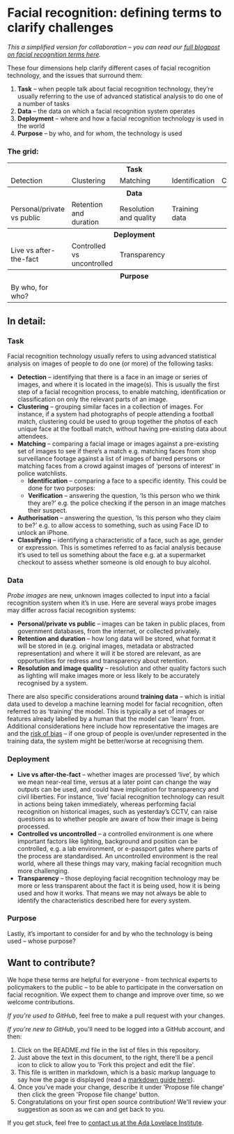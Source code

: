 # Facial recognition: defining terms to clarify challenges

*This a simplified version for collaboration – you can read our [full blogpost on facial recognition terms here](https://www.adalovelaceinstitute.org/facial-recognition-defining-terms-to-clarify-challenges/).*

These four dimensions help clarify different cases of facial recognition technology, and the issues that surround them:

1.	**Task** – when people talk about facial recognition technology, they’re usually referring to the use of advanced statistical analysis to do one of a number of tasks
2.	**Data** – the data on which a facial recognition system operates
3.	**Deployment** – where and how a facial recognition technology is used in the world
4.	**Purpose** – by who, and for whom, the technology is used

### The grid:

<table>
  <tr>
    <th colspan="5">Task</th>
  </tr>
  <tr>
    <td>Detection</td>
    <td>Clustering</td>
    <td>Matching</td>
    <td>Identification</td>
    <td>Classifying</td>
  </tr>
  <tr>
    <th colspan="5">Data</td>
  </tr>
  <tr>
    <td>Personal/private vs public</td>
    <td>Retention and duration</td>
    <td>Resolution and quality</td>
    <td>Training data</td>
    <td></td>
  </tr>
  <tr>
    <th colspan="5">Deployment</td>
  </tr>
  <tr>
    <td>Live vs after-the-fact</td>
    <td>Controlled vs uncontrolled</td>
    <td>Transparency</td>
    <td></td>
    <td></td>
  </tr>
  <tr>
    <th colspan="5">Purpose</td>
  </tr>
  <tr>
    <td>By who, for who?</td>
    <td></td>
    <td></td>
    <td></td>
    <td></td>
  </tr>
</table>

## In detail:

### Task

Facial recognition technology usually refers to using advanced statistical analysis on images of people to do one (or more) of the following tasks:

* **Detection** – identifying that there is a face in an image or series of images, and where it is located in the image(s). This is usually the first step of a facial recognition process, to enable matching, identification or classification on only the relevant parts of an image.
*	**Clustering** – grouping similar faces in a collection of images. For instance, if a system had photographs of people attending a football match, clustering could be used to group together the photos of each unique face at the football match, without having pre-existing data about attendees. 
* **Matching** – comparing a facial image or images against a pre-existing set of images to see if there’s a match e.g. matching faces from shop surveillance footage against a list of images of barred persons or matching faces from a crowd against images of ‘persons of interest’ in police watchlists.
  *	**Identification** – comparing a face to a specific identity. This could be done for two purposes:
  *	**Verification** – answering the question, ‘Is this person who we think they are?’ e.g. the police checking if the person in an image matches their suspect.
*	**Authorisation** – answering the question, ‘Is this person who they claim to be?’ e.g. to allow access to something, such as using Face ID to unlock an iPhone.
*	**Classifying** – identifying a characteristic of a face, such as age, gender or expression. This is sometimes referred to as facial analysis because it’s used to tell us something about the face e.g. at a supermarket checkout to assess whether someone is old enough to buy alcohol.

### Data

*Probe images* are new, unknown images collected to input into a facial recognition system when it’s in use. Here are several ways probe images may differ across facial recognition systems:

* **Personal/private vs public** – images can be taken in public places, from government databases, from the internet, or collected privately.
*	**Retention and duration** – how long data will be stored, what format it will be stored in (e.g. original images, metadata or abstracted representation) and where it will it be stored are relevant, as are opportunities for redress and transparency about retention. 
*	**Resolution and image quality** – resolution and other quality factors such as lighting will make images more or less likely to be accurately recognised by a system. 

There are also specific considerations around **training data** – which is initial data used to develop a machine learning model for facial recognition, often referred to as ‘training’ the model. This is typically a set of images or features already labelled by a human that the model can 'learn' from. Additional considerations here include how representative the images are and the [risk of bias](http://proceedings.mlr.press/v81/buolamwini18a/buolamwini18a.pdf) – if one group of people is over/under represented in the training data, the system might be better/worse at recognising them.

### Deployment

*	**Live vs after-the-fact** – whether images are processed ‘live’, by which we mean near-real time, versus at a later point can change the way outputs can be used, and could have implication for transparency and civil liberties. For instance, ‘live’ facial recognition technology can result in actions being taken immediately, whereas performing facial recognition on historical images, such as yesterday’s CCTV, can raise questions as to whether people are aware of how their image is being processed.
*	**Controlled vs uncontrolled** – a controlled environment is one where important factors like lighting, background and position can be controlled, e.g. a lab environment, or e-passport gates where parts of the process are standardised. An uncontrolled environment is the real world, where all these things may vary, making facial recognition much more challenging.
*	**Transparency** – those deploying facial recognition technology may be more or less transparent about the fact it is being used, how it is being used and how it works. That means we may not always be able to identify the characteristics described here for every system.

### Purpose 

Lastly, it’s important to consider for and by who the technology is being used – whose purpose?

## Want to contribute?

We hope these terms are helpful for everyone - from technical experts to policymakers to the public – to be able to participate in the conversation on facial recognition. We expect them to change and improve over time, so we welcome contributions. 

*If you're used to GitHub*, feel free to make a pull request with your changes. 

*If you're new to GitHub*, you'll need to be logged into a GitHub account, and then:

1. Click on the README.md file in the list of files in this repository.
2. Just above the text in this document, to the right, there'll be a pencil icon to click to allow you to 'Fork this project and edit the file'.
3. This file is written in markdown, which is a basic markup language to say how the page is displayed (read a [markdown guide here](https://guides.github.com/features/mastering-markdown/)).
4. Once you've made your change, describe it under 'Propose file change' then click the green 'Propose file change' button.
5. Congratulations on your first open source contribution! We'll review your suggestion as soon as we can and get back to you.

If you get stuck, feel free to [contact us at the Ada Lovelace Institute](https://www.adalovelaceinstitute.org/contact-us/).
